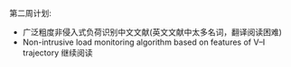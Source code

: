 第二周计划:

+ 广泛粗度非侵入式负荷识别中文文献(英文文献中太多名词，翻译阅读困难)
+ Non-intrusive load monitoring algorithm based on features of V–I trajectory 继续阅读